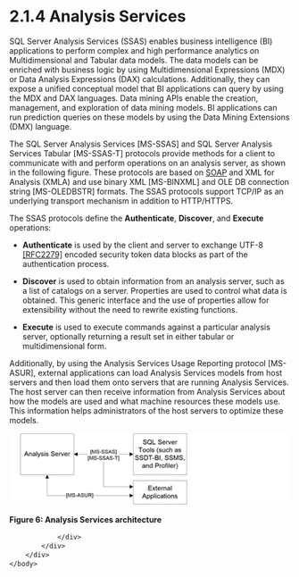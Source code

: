 <html dir="LTR" xmlns:mshelp="http://msdn.microsoft.com/mshelp" xmlns:ddue="http://ddue.schemas.microsoft.com/authoring/2003/5" xmlns:xlink="http://www.w3.org/1999/xlink" xmlns:tool="http://www.microsoft.com/tooltip">
    <head>
        <meta http-equiv="Content-Type" content="text/html; CHARSET=utf-8"></meta>
        <meta name="save" content="history"></meta>
        <title>2.1.4 Analysis Services</title>
        <xml>
            <mshelp:toctitle title="2.1.4 Analysis Services"></mshelp:toctitle>
            <mshelp:rltitle title="[MS-SSSO]: Analysis Services"></mshelp:rltitle>
            <mshelp:keyword index="A" term="e8ec30a5-3c27-478b-9921-74e0d4d7f12b"></mshelp:keyword>
            <mshelp:attr name="DCSext.ContentType" value="open specification"></mshelp:attr>
            <mshelp:attr name="AssetID" value="e8ec30a5-3c27-478b-9921-74e0d4d7f12b"></mshelp:attr>
            <mshelp:attr name="TopicType" value="kbRef"></mshelp:attr>
            <mshelp:attr name="DCSext.Title" value="[MS-SSSO]: Analysis Services" />
        </xml>
    </head>
    <body>
        <div id="header">
            <h1 class="heading">2.1.4 Analysis Services</h1>
        </div>
        <div id="mainSection">
            <div id="mainBody">
                <div id="allHistory" class="saveHistory"></div>
                <div id="sectionSection0" class="section" name="collapseableSection">
                    

<p>SQL Server Analysis Services (SSAS) enables business
intelligence (BI) applications to perform complex and high performance
analytics on Multidimensional and Tabular data models. The data models can be
enriched with business logic by using Multidimensional Expressions (MDX) or
Data Analysis Expressions (DAX) calculations. Additionally, they can expose a
unified conceptual model that BI applications can query by using the MDX and
DAX languages. Data mining APIs enable the creation, management, and
exploration of data mining models. BI applications can run prediction queries
on these models by using the Data Mining Extensions (DMX) language.</p>

<p>The SQL Server Analysis Services <mshelp:link keywords="854a72f2-d637-4be3-b60f-6a44422e80c9" tabindex="0">[MS-SSAS]</mshelp:link>
and SQL Server Analysis Services Tabular <mshelp:link keywords="f85cd3b9-690c-4bc7-a1f0-a854d7daecd8" tabindex="0">[MS-SSAS-T]</mshelp:link>
protocols provide methods for a client to communicate with and perform
operations on an analysis server, as shown in the following figure. These
protocols are based on <a href="20049766-3c6e-4f20-a20e-64785e88f6f2.md#gt_c1c313af-2310-4380-a6ea-c2cedc115958">SOAP</a>
and XML for Analysis (XMLA) and use binary XML <mshelp:link keywords="11ab6e8d-2472-44d1-a9e6-bddf000e12f6" tabindex="0">[MS-BINXML]</mshelp:link>
and OLE DB connection string <mshelp:link keywords="774039da-09c1-4b24-b53b-8f9ae019830c" tabindex="0">[MS-OLEDBSTR]</mshelp:link>
formats. The SSAS protocols support TCP/IP as an underlying transport mechanism
in addition to HTTP/HTTPS.</p>

<p>The SSAS protocols define the <b>Authenticate</b>, <b>Discover</b>,
and <b>Execute</b> operations:</p>

<ul><li><p><span><span> 
</span></span><b>Authenticate</b> is used by the client and server to exchange
UTF-8 <a href="https://go.microsoft.com/fwlink/?LinkId=90331">[RFC2279]</a>
encoded security token data blocks as part of the authentication process. </p>

</li><li><p><span><span> 
</span></span><b>Discover</b> is used to obtain information from an analysis
server, such as a list of catalogs on a server. Properties are used to control
what data is obtained. This generic interface and the use of properties allow
for extensibility without the need to rewrite existing functions. </p>

</li><li><p><span><span> 
</span></span><b>Execute</b> is used to execute commands against a particular
analysis server, optionally returning a result set in either tabular or
multidimensional form.</p>

</li></ul><p>Additionally, by using the Analysis Services Usage Reporting
protocol <mshelp:link keywords="26b72b89-ed60-4991-b8cc-03f36f7c13be" tabindex="0">[MS-ASUR]</mshelp:link>,
external applications can load Analysis Services models from host servers and
then load them onto servers that are running Analysis Services. The host server
can then receive information from Analysis Services about how the models are
used and what machine resources these models use. This information helps
administrators of the host servers to optimize these models.</p>

<p><img id="MS-SSSO_pict66892606-8409-8326-f8f1-718d85108f58.png" src="MS-SSSO_files/image006.png" alt="Analysis Services architecture" title="Analysis Services architecture"></p>

<p><b>Figure 6: Analysis Services architecture</b></p>


                </div>
            </div>
        </div>
    </body>
</html>